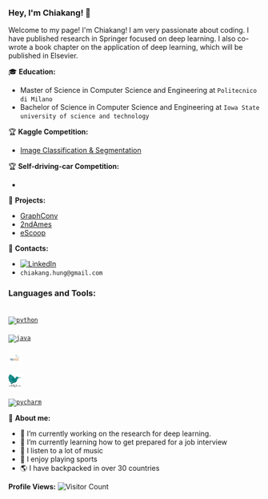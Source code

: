 ### Hey, I'm Chiakang! 👋



Welcome to my page! I'm Chiakang! I am very passionate about coding. I have published research in Springer focused on deep learning. I also co-wrote a book chapter on the application of deep learning, which will be published in Elsevier.

:mortar_board: **Education:**
 - Master of Science in Computer Science and Engineering at `Politecnico di Milano`
 - Bachelor of Science in Computer Science and Engineering at `Iowa State university of science and technology`

:trophy: **Kaggle Competition:**
- [Image Classification & Segmentation](https://github.com/chiakangZacHung/Kaggle_ImageClassification-Segmentation)

:trophy: **Self-driving-car Competition:**
- [Self-driving-car]:https://github.com/chiakangZacHung/tool-competition-av

:pushpin: **Projects:**
 - [GraphConv](https://github.com/chiakangZacHung/Gini_Hung-QSAR_GCN)
 - [2ndAmes](https://github.com/chiakangZacHung/Bayesian-GCN-)
 - [eScoop](https://github.com/chiakangZacHung/eScoop)



:loudspeaker: **Contacts:**
- [![LinkedIn](https://img.shields.io/badge/-LinkedIn-blue?style=flat&logo=Linkedin&logoColor=white)](https://www.linkedin.com/in/chiakang-hung-1b1b69213/)
- `chiakang.hung@gmail.com`

### Languages and Tools:
[<code>
<img alt="python" width="26px" src="https://img.icons8.com/color/240/000000/python.png">
</code>](https://www.python.org/)
[<code>
<img alt="java" width="26px" src="https://img.icons8.com/color/240/000000/java-coffee-cup-logo.png">
</code>](https://docs.oracle.com/en/java/)
[<code>
<img alt="MySQL" width="26px" src="https://raw.githubusercontent.com/github/explore/80688e429a7d4ef2fca1e82350fe8e3517d3494d/topics/mysql/mysql.png">
</code>](https://dev.mysql.com/)
[<code>
<img alt="latex" width="26px" src="https://raw.githubusercontent.com/github/explore/80688e429a7d4ef2fca1e82350fe8e3517d3494d/topics/latex/latex.png">
</code>](https://www.latex-project.org/)
[<code>
<img alt="pycharm" width="26px" src="https://img.icons8.com/color/240/000000/pycharm.png" />
</code>](https://www.jetbrains.com/pycharm/)

:boy: **About me:**

- 🔭 I’m currently working on the research for deep learning.
- 🌱 I’m currently learning how to get prepared for a job interview
- :musical_note: I listen to a lot of music
- :running: I enjoy playing sports
- :earth_americas: I have backpacked in over 30 countries

**Profile Views:**
![Visitor Count](https://profile-counter.glitch.me/{chiakangZacHung}/count.svg)
